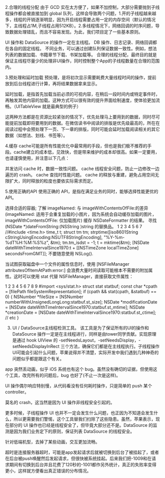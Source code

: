 2.合理的线程分配
由于 GCD 实在太方便了，如果不加控制，大部分需要抛到子线程操作都会被直接加到 global 队列，这样会导致两个问题，1.开的子线程越来越多，线程的开销逐渐明显，因为开启线程需要占用一定的内存空间（默认的情况下，主线程占1M,子线程占用512KB）。2.多线程情况下，网络回调的时序问题，导致数据处理错乱，而且不容易发现。为此，我们项目定了一些基本原则。

UI 操作和 DataSource 的操作一定在主线程。
DB 操作、日志记录、网络回调都在各自的固定线程。
不同业务，可以通过创建队列保证数据一致性。例如，想法列表的数据加载、书籍章节下载、书架加载等。
合理的线程分配，最终目的就是保证主线程尽量少的处理非UI操作，同时控制整个App的子线程数量在合理的范围内。


3.预处理和延时加载
预处理，是将初次显示需要耗费大量线程时间的操作，提前放到后台线程进行计算，再将结果数据拿来显示。

延时加载，是指首先加载当前必须的可视内容，在稍后一段时间内或特定事件时，再触发其他内容的加载。这种方式可以很有效的提升界面绘制速度，使体验更加流畅。（UITableView 就是最典型的例子）

这两种方法都是在资源比较紧张的情况下，优先处理马上要用到的数据，同时尽可能提前加载即将要用到的数据。在微信读书中阅读的排版是优先级最高的，所在在阅读过程中会预处理下一页、下一章的排版，同时可能会延时加载阅读相关的其它数据（如想法、划线、书签等）。


4.缓存
cache可能是所有性能优化中最常用的手段，但也是我们极不推荐的手段。cache建立的成本低，见效快，但是带来维护的成本却很高。如果一定要用，也请谨慎使用，并注意以下几点：

并发访问 cache 时，数据一致性问题。
cache 线程安全问题，防止一边修改一边遍历的 crash。
cache 查找时性能问题。
cache 的释放与重建，避免占用空间无限扩大，同时释放的粒度也要依实际需求而定。


5.使用正确的API
使用正确的 API，是指在满足业务的同时，能够选择性能更优的API。

选择合适的容器;
了解 imageNamed: 与 imageWithContentsOfFile:的差异(imageNamed: 适用于会重复加载的小图片，因为系统会自动缓存加载的图片，imageWithContentsOfFile: 仅加载图片)
缓存 NSDateFormatter 的结果。
寻找 (NSDate *)dateFromString:(NSString )string 的替换品。
1
2
3
4
5
6
7
//#include <time.h>
time_t t;
struct tm tm;
strptime([iso8601String cStringUsingEncoding:NSUTF8StringEncoding], "%Y-%m-%dT%H:%M:%S%z", &tm);
tm.tm_isdst = -1;
t = mktime(&tm);
[NSDate dateWithTimeIntervalSince1970:t + [[NSTimeZone localTimeZone] secondsFromGMT]];
不要随意使用 NSLog().

当试图获取磁盘中一个文件的属性信息时，使用 [NSFileManager attributesOfItemAtPath:error:] 会浪费大量时间读取可能根本不需要的附加属性。这时可以使用 stat 代替 NSFileManager，直接获取文件属性：

1
2
3
4
5
6
7
8
9
#import <sys/stat.h>
struct stat statbuf;
const char *cpath = [filePath fileSystemRepresentation];
if (cpath && stat(cpath, &statbuf) == 0) {
    NSNumber *fileSize = [NSNumber numberWithUnsignedLongLong:statbuf.st_size];
    NSDate *modificationDate = [NSDate dateWithTimeIntervalSince1970:statbuf.st_mtime];
    NSDate *creationDate = [NSDate dateWithTimeIntervalSince1970:statbuf.st_ctime];
    // etc
}



3. UI / DataSource主线程检测工具。
该工具是为了保证所有的UI的操作和 DataSource 操作一定是在主线程进行，同样是由tower同学贡献。实现原理是通过 hook UIView 的 -setNeedsLayout，-setNeedsDisplay，-setNeedsDisplayInRect 三个方法，确保它们都是在主线程执行。子线程操作UI可能会引起什么问题，苹果说得并不清楚，实际开发中我们遇到几种神奇的问题似乎都是跟这个有关。

app 突然丢动画，似乎 iOS 系统也有这个 bug。虽然没有确切的证据，但使用这个工具，改完所有的问题后，bug 也好了(不止一次是这样)。

UI 操作偶尔响应特别慢，从代码看没有任何耗时操作，只是简单的 push 某个 controller。

莫名的 crash，这当然是因为 UI 操作非线程安全引起的。

更多时候，子线程操作 UI 也并不一定会发生什么问题，也正因为不知道会发生什么，所以更需要我们警惕，这个工具替我们扫除了这些隐患。虽然，苹果表示，现在部分的 UI 操作也已经是线程安全了，但毕竟大部分还不是。DataSource 的监测是因为我们业务定下的原则，保证列表 DataSource 的线程安全。

针对低端机型，去掉了某些动画，交互更加流畅。


超时是连接服务器超时，可能是app发起请求后就被切换到后台了被挂起了，或者在后台被push唤醒然后发起请求，但很快被系统挂起。后来我们把-1009和在请求期间有切换到后台并且花费了120秒的-1001都作另外统计，真正的失败率变得更小，这样就方便看出真正错误的分布情况。